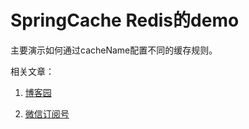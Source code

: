# SpringCache Redis的demo

主要演示如何通过cacheName配置不同的缓存规则。

相关文章：

1. [博客园](https://www.cnblogs.com/jimmyfan/p/14412363.html)

2. [微信订阅号](https://mp.weixin.qq.com/s/hFqxjqahUkfGdHnBvWeTlw)